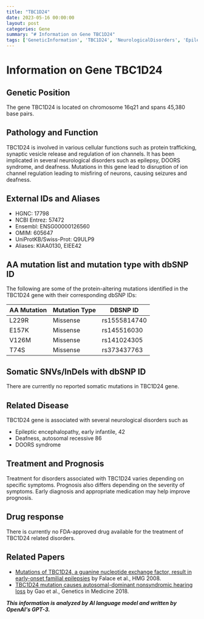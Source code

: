 ```yaml
---
title: "TBC1D24"
date: 2023-05-16 00:00:00
layout: post
categories: Gene
summary: "# Information on Gene TBC1D24"
tags: ['GeneticInformation', 'TBC1D24', 'NeurologicalDisorders', 'Epilepsy', 'Deafness', 'DOORSSyndrome', 'Mutation', 'Treatment']
---
```


# Information on Gene TBC1D24

## Genetic Position
The gene TBC1D24 is located on chromosome 16q21 and spans 45,380 base pairs.

## Pathology and Function
TBC1D24 is involved in various cellular functions such as protein trafficking, synaptic vesicle release and regulation of ion channels. It has been implicated in several neurological disorders such as epilepsy, DOORS syndrome, and deafness. Mutations in this gene lead to disruption of ion channel regulation leading to misfiring of neurons, causing seizures and deafness.

## External IDs and Aliases
 - HGNC: 17798
 - NCBI Entrez: 57472
 - Ensembl: ENSG00000126560
 - OMIM: 605647
 - UniProtKB/Swiss-Prot: Q9ULP9
 - Aliases: KIAA0130, EIEE42
 
## AA mutation list and mutation type with dbSNP ID
The following are some of the protein-altering mutations identified in the TBC1D24 gene with their corresponding dbSNP IDs:

| AA Mutation | Mutation Type | DBSNP ID |
|-------------|---------------|----------|
| L229R | Missense | rs1555814740 |
| E157K | Missense | rs145516030 |
| V126M | Missense | rs141024305 |
| T74S | Missense | rs373437763 |

## Somatic SNVs/InDels with dbSNP ID
There are currently no reported somatic mutations in TBC1D24 gene.

## Related Disease
TBC1D24 gene is associated with several neurological disorders such as
 - Epileptic encephalopathy, early infantile, 42
 - Deafness, autosomal recessive 86
 - DOORS syndrome

## Treatment and Prognosis
Treatment for disorders associated with TBC1D24 varies depending on specific symptoms. Prognosis also differs depending on the severity of symptoms. Early diagnosis and appropriate medication may help improve prognosis.

## Drug response
There is currently no FDA-approved drug available for the treatment of TBC1D24 related disorders.

## Related Papers
 - [Mutations of TBC1D24, a guanine nucleotide exchange factor, result in early-onset familial epilepsies]([Click](https://doi.org/10.1093/hmg/ddm108)) by Falace et al., HMG 2008.
 - [TBC1D24 mutation causes autosomal-dominant nonsyndromic hearing loss]([Click](https://doi.org/10.1038/s41436-018-0081-x)) by Gao et al., Genetics in Medicine 2018.

**_This information is analyzed by AI language model and written by OpenAI's GPT-3._**